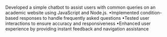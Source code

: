 Developed a simple chatbot to assist users with common queries on an academic website using JavaScript and
Node.js.
•Implemented condition-based responses to handle frequently asked questions
•Tested user interactions to ensure accuracy and responsiveness
•Enhanced user experience by providing instant feedback and navigation assistance
